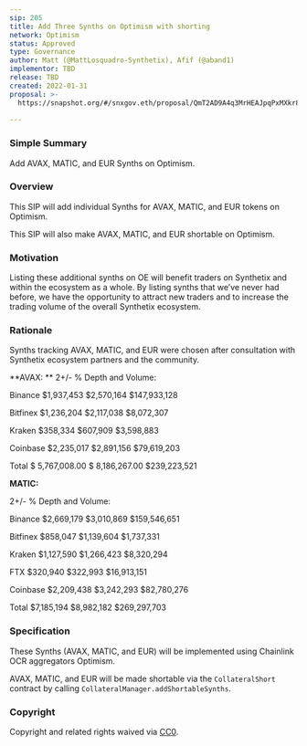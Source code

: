 ```yaml
---
sip: 205
title: Add Three Synths on Optimism with shorting
network: Optimism
status: Approved
type: Governance
author: Matt (@MattLosquadro-Synthetix), Afif (@aband1)
implementor: TBD
release: TBD 
created: 2022-01-31
proposal: >-
  https://snapshot.org/#/snxgov.eth/proposal/QmT2AD9A4q3MrHEAJpqPxMXkr8YiRiueuYtUTghgzga9sd
  
---
```


### Simple Summary

Add AVAX, MATIC, and EUR Synths on Optimism.

### Overview

This SIP will add individual Synths for AVAX, MATIC, and EUR tokens on Optimism.

This SIP will also make AVAX, MATIC, and EUR shortable on Optimism.

### Motivation

Listing these additional synths on OE will benefit traders on Synthetix and within the ecosystem as a whole. By listing synths that we’ve never had before, we have the opportunity to attract new traders and to increase the trading volume of the overall Synthetix ecosystem.

### Rationale

Synths tracking AVAX, MATIC, and EUR  were chosen after consultation with Synthetix ecosystem partners and the community.


**AVAX:
**
2+/- % Depth and Volume: 

Binance
$1,937,453
$2,570,164
$147,933,128

Bitfinex
$1,236,204
$2,117,038
$8,072,307

Kraken
$358,334
$607,909
$3,598,883

Coinbase 
$2,235,017
$2,891,156
$79,619,203

Total
$ 5,767,008.00
$ 8,186,267.00
$239,223,521

**MATIC:**

2+/- % Depth and Volume: 

Binance
$2,669,179
$3,010,869
$159,546,651

Bitfinex
$858,047
$1,139,604
$1,737,331

Kraken
$1,127,590
$1,266,423
$8,320,294

FTX 
$320,940
$322,993
$16,913,151

Coinbase
$2,209,438
$3,242,293
$82,780,276

Total
$7,185,194
$8,982,182
$269,297,703

### Specification

These Synths (AVAX, MATIC, and EUR) will be implemented using Chainlink OCR aggregators Optimism.

AVAX, MATIC, and EUR will be made shortable via the `CollateralShort` contract by calling `CollateralManager.addShortableSynths`.

### Copyright

Copyright and related rights waived via [CC0](https://creativecommons.org/publicdomain/zero/1.0/).

